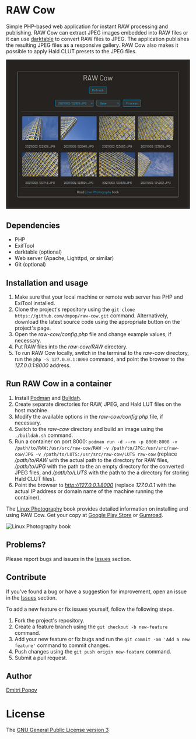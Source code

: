 # RAW Cow

Simple PHP-based web application for instant RAW processing and publishing. RAW Cow can extract JPEG images embedded into RAW files or it can use [darktable](https://www.darktable.org/) to convert RAW files to JPEG. The application publishes the resulting JPEG files as a responsive gallery. RAW Cow also makes it possible to apply Hald CLUT presets to the JPEG files.

<img src="raw-cow.png" alt="RAW Cow">

## Dependencies

- PHP
- ExifTool
- darktable (optional)
- Web server (Apache, Lighttpd, or similar)
- Git (optional)

## Installation and usage

1. Make sure that your local machine or remote web server has PHP and ExiTool installed.
2. Clone the project's repository using the `git clone https://github.com/dmpop/raw-cow.git` command. Alternatively, download the latest source code using the appropriate button on the project's page.
3. Open the _raw-cow/config.php_ file and change example values, if necessary.
4. Put RAW files into the _raw-cow/RAW_ directory.
5. To run RAW Cow locally, switch in the terminal to the _raw-cow_ directory,  run the `php -S 127.0.0.1:8000` command, and point the browser to the _127.0.0.1:8000_ address.

## Run RAW Cow in a container

1. Install [Podman](https://podman.io) and [Buildah](https://buildah.io).
2. Create separate directories for RAW, JPEG, and Hald LUT files on the host machine.
3. Modify the available options in the _raw-cow/config.php_ file, if necessary.
4. Switch to the _raw-cow_ directory and build an image using the `./buildah.sh` command.
5. Run a container on port 8000: `podman run -d --rm -p 8000:8000 -v /path/to/RAW:/usr/src/raw-cow/RAW -v /path/to/JPG:/usr/src/raw-cow/JPG -v /path/to/LUTS:/usr/src/raw-cow/LUTS raw-cow` (replace _/path/to/RAW_ with the actual path to the directory for RAW files, _/path/to/JPG_ with the path to the an empty directory for the converted JPEG files, and _/path/to/LUTS_ with the path to the a directory for storing Hald CLUT files).
6. Point the browser to _http://127.0.0.1:8000_ (replace _127.0.0.1_ with the actual IP address or domain name of the machine running the container).

The [Linux Photography](https://gumroad.com/l/linux-photography) book provides detailed information  on installing and using RAW Cow. Get your copy at [Google Play Store](https://play.google.com/store/books/details/Dmitri_Popov_Linux_Photography?id=cO70CwAAQBAJ) or [Gumroad](https://gumroad.com/l/linux-photography).

<img src="https://tinyvps.xyz/img/linux-photography.jpeg" title="Linux Photography book" width="200"/>

## Problems?

Please report bugs and issues in the [Issues](https://github.com/dmpop/raw-cow/issues) section.

## Contribute

If you've found a bug or have a suggestion for improvement, open an issue in the [Issues](https://github.com/dmpop/raw-cow/issues) section.

To add a new feature or fix issues yourself, follow the following steps.

1. Fork the project's repository.
2. Create a feature branch using the `git checkout -b new-feature` command.
3. Add your new feature or fix bugs and run the `git commit -am 'Add a new feature'` command to commit changes.
4. Push changes using the `git push origin new-feature` command.
5. Submit a pull request.

## Author

[Dmitri Popov](https://www.tokyoma.de/)

# License

The [GNU General Public License version 3](http://www.gnu.org/licenses/gpl-3.0.en.html)
